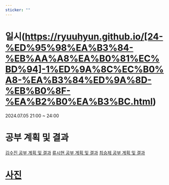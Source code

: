 ```yaml
---
sticker: ""
---
```

# 일시(https://ryuuhyun.github.io/[24-%ED%95%98%EA%B3%84-%EB%AA%A8%EA%B0%81%EC%BD%94]-1%ED%9A%8C%EC%B0%A8-%EA%B3%84%ED%9A%8D-%EB%B0%8F-%EA%B2%B0%EA%B3%BC.html)
2024.07.05 21:00 ~ 24:00

# 공부 계획 및 결과

[김수진 공부 계획 및 결과](https://wldwlddl.github.io/%EB%AA%A8%EA%B0%81%EC%BD%94-1%ED%9A%8C%EC%B0%A8-%EA%B0%9C%EC%9D%B8-%EB%AA%A9%ED%91%9C-%EB%B0%8F-%EA%B3%B5%EB%B6%80-%EA%B2%B0%EA%B3%BC.html)
[류시현 공부 계획 및 결과](https://ryuuhyun.github.io/[24-하계-모각코]-1회차-계획-및-결과.html)
[최승제 공부 계획 및 결과](https://choiseungje.github.io/choiseungje-개인/1회차.html)

# [사진](https://cdn.discordapp.com/attachments/1258740781775065111/1258786194246996038/image.png?ex=668b49bf&is=6689f83f&hm=6eb2b31198d8c9c2968c129805d62f874c1ef900f99c128882d9e0c77e3011b3&)

